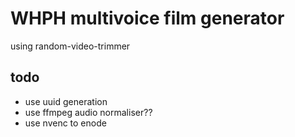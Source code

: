 # WHPH multivoice film generator

using random-video-trimmer

## todo

- use uuid generation
- use ffmpeg audio normaliser??
- use nvenc to enode

